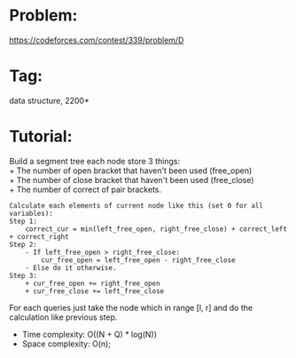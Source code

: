 # Problem:
https://codeforces.com/contest/339/problem/D

# Tag:
data structure, 2200*

# Tutorial:
Build a segment tree each node store 3 things:<br>
    + The number of open bracket that haven't been used (free_open)<br>
    + The number of close bracket that haven't been used (free_close)<br>
    + The number of correct of pair brackets.<br>

    Calculate each elements of current node like this (set 0 for all variables):
    Step 1:
        correct_cur = min(left_free_open, right_free_close) + correct_left + correct_right
    Step 2:
        - If left_free_open > right_free_close:
            cur_free_open = left_free_open - right_free_close
        - Else do it otherwise.
    Step 3:
        + cur_free_open += right_free_open
        + cur_free_close += left_free_close

For each queries just take the node which in range [l, r] and do the calculation like previous step.

  - Time complexity: O((N + Q) * log(N)) <br>
  - Space complexity: O(n);
